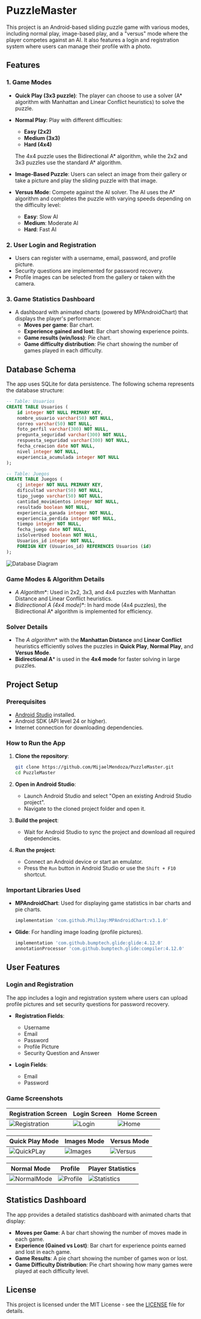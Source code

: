 # PuzzleMaster

This project is an Android-based sliding puzzle game with various modes, including normal play, image-based play, and a "versus" mode where the player competes against an AI. It also features a login and registration system where users can manage their profile with a photo.

## Features

### 1. **Game Modes**
- **Quick Play (3x3 puzzle)**: The player can choose to use a solver (A* algorithm with Manhattan and Linear Conflict heuristics) to solve the puzzle.
  
- **Normal Play**: Play with different difficulties:
  - **Easy (2x2)**
  - **Medium (3x3)**
  - **Hard (4x4)**

  The 4x4 puzzle uses the Bidirectional A* algorithm, while the 2x2 and 3x3 puzzles use the standard A* algorithm.

- **Image-Based Puzzle**: Users can select an image from their gallery or take a picture and play the sliding puzzle with that image.

- **Versus Mode**: Compete against the AI solver. The AI uses the A* algorithm and completes the puzzle with varying speeds depending on the difficulty level:
  - **Easy**: Slow AI
  - **Medium**: Moderate AI
  - **Hard**: Fast AI

### 2. **User Login and Registration**
- Users can register with a username, email, password, and profile picture.
- Security questions are implemented for password recovery.
- Profile images can be selected from the gallery or taken with the camera.

### 3. **Game Statistics Dashboard**
- A dashboard with animated charts (powered by MPAndroidChart) that displays the player's performance:
  - **Moves per game**: Bar chart.
  - **Experience gained and lost**: Bar chart showing experience points.
  - **Game results (win/loss)**: Pie chart.
  - **Game difficulty distribution**: Pie chart showing the number of games played in each difficulty.

## Database Schema

The app uses SQLite for data persistence. The following schema represents the database structure:

```sql
-- Table: Usuarios
CREATE TABLE Usuarios (
    id integer NOT NULL PRIMARY KEY,
    nombre_usuario varchar(50) NOT NULL,
    correo varchar(50) NOT NULL,
    foto_perfil varchar(300) NOT NULL,
    pregunta_seguridad varchar(300) NOT NULL,
    respuesta_seguridad varchar(300) NOT NULL,
    fecha_creacion date NOT NULL,
    nivel integer NOT NULL,
    experiencia_acumulada integer NOT NULL
);

-- Table: Juegos
CREATE TABLE Juegos (
    cj integer NOT NULL PRIMARY KEY,
    dificultad varchar(50) NOT NULL,
    tipo_juego varchar(50) NOT NULL,
    cantidad_movimientos integer NOT NULL,
    resultado boolean NOT NULL,
    experiencia_ganada integer NOT NULL,
    experiencia_perdida integer NOT NULL,
    tiempo integer NOT NULL,
    fecha_juego date NOT NULL,
    isSolverUsed boolean NOT NULL,
    Usuarios_id integer NOT NULL,
    FOREIGN KEY (Usuarios_id) REFERENCES Usuarios (id)
);
```

![Database Diagram](https://raw.githubusercontent.com/MijaelMendoza/PuzzleMaster/main/BD/puzzle_master_Physical_Export-2024-09-10_14-14.png)

### Game Modes & Algorithm Details
- **A* Algorithm**: Used in 2x2, 3x3, and 4x4 puzzles with Manhattan Distance and Linear Conflict heuristics.
- **Bidirectional A* (4x4 mode)**: In hard mode (4x4 puzzles), the Bidirectional A* algorithm is implemented for efficiency.

### Solver Details
- The **A* algorithm** with the **Manhattan Distance** and **Linear Conflict** heuristics efficiently solves the puzzles in **Quick Play**, **Normal Play**, and **Versus Mode**.
- **Bidirectional A*** is used in the **4x4 mode** for faster solving in large puzzles.

## Project Setup

### Prerequisites
- [Android Studio](https://developer.android.com/studio) installed.
- Android SDK (API level 24 or higher).
- Internet connection for downloading dependencies.

### How to Run the App

1. **Clone the repository**:
   ```bash
   git clone https://github.com/MijaelMendoza/PuzzleMaster.git
   cd PuzzleMaster  
   ```

2. **Open in Android Studio**:
   - Launch Android Studio and select "Open an existing Android Studio project".
   - Navigate to the cloned project folder and open it.

3. **Build the project**:
   - Wait for Android Studio to sync the project and download all required dependencies.

4. **Run the project**:
   - Connect an Android device or start an emulator.
   - Press the `Run` button in Android Studio or use the `Shift + F10` shortcut.

### Important Libraries Used

- **MPAndroidChart**: Used for displaying game statistics in bar charts and pie charts.
  ```gradle
  implementation 'com.github.PhilJay:MPAndroidChart:v3.1.0'
  ```

- **Glide**: For handling image loading (profile pictures).
  ```gradle
  implementation 'com.github.bumptech.glide:glide:4.12.0'
  annotationProcessor 'com.github.bumptech.glide:compiler:4.12.0'
  ```

## User Features

### Login and Registration

The app includes a login and registration system where users can upload profile pictures and set security questions for password recovery.

- **Registration Fields**:
  - Username
  - Email
  - Password
  - Profile Picture
  - Security Question and Answer

- **Login Fields**:
  - Email
  - Password

### Game Screenshots

| Registration Screen         | Login Screen              | Home Screen        |
|-----------------------------|---------------------------|-------------------------|
| ![Registration](https://raw.githubusercontent.com/MijaelMendoza/PuzzleMaster/main/BD/register.png) | ![Login](https://raw.githubusercontent.com/MijaelMendoza/PuzzleMaster/main/BD/login.png) | ![Home](https://raw.githubusercontent.com/MijaelMendoza/PuzzleMaster/main/BD/home.png) |

| Quick Play Mode         | Images Mode              | Versus Mode        |
|-----------------------------|---------------------------|-------------------------|
| ![QuickPLay](https://raw.githubusercontent.com/MijaelMendoza/PuzzleMaster/main/BD/quickplay.png) | ![Images](https://raw.githubusercontent.com/MijaelMendoza/PuzzleMaster/main/BD/images.png) | ![Versus](https://raw.githubusercontent.com/MijaelMendoza/PuzzleMaster/main/BD/versus.png) |

| Normal Mode         | Profile              | Player Statistics        |
|-----------------------------|---------------------------|-------------------------|
| ![NormalMode](https://raw.githubusercontent.com/MijaelMendoza/PuzzleMaster/main/BD/normal.png) | ![Profile](https://raw.githubusercontent.com/MijaelMendoza/PuzzleMaster/main/BD/profile.png) | ![Statistics](https://raw.githubusercontent.com/MijaelMendoza/PuzzleMaster/main/BD/statistics.png) |


## Statistics Dashboard

The app provides a detailed statistics dashboard with animated charts that display:

- **Moves per Game**: A bar chart showing the number of moves made in each game.
- **Experience (Gained vs Lost)**: Bar chart for experience points earned and lost in each game.
- **Game Results**: A pie chart showing the number of games won or lost.
- **Game Difficulty Distribution**: Pie chart showing how many games were played at each difficulty level.

## License

This project is licensed under the MIT License - see the [LICENSE](LICENSE) file for details.
